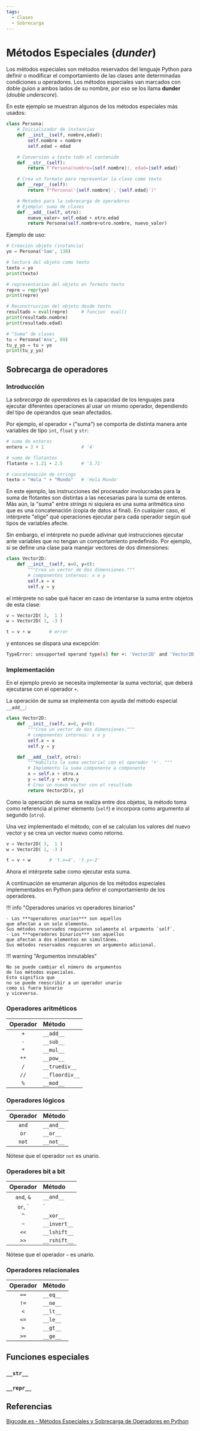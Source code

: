 ```yaml
---
tags:
  - Clases
  - Sobrecarga
---
```




# Métodos Especiales (*dunder*)

Los métodos especiales son métodos 
reservados del lenguaje Python 
para definir o modificar el comportamiento de las clases 
ante determinadas condiciones 
u operadores.
Los métodos especiales van marcados
con doble guion a ambos lados de su nombre,
por eso se los llama **dunder** (*double underscore*).

En este ejemplo se muestran algunos de los métodos especiales más usados: 

```python hl_lines="3 8  12  17" title="Métodos especiales"
class Persona:
    # Inicializador de instancias
    def __init__(self, nombre,edad):     
        self.nombre = nombre
        self.edad = edad

    # Conversion a texto todo el contenido
    def __str__(self):      
        return f'Persona(nombre={self.nombre}), edad={self.edad}'

    # Crea un formato para representar la clase como texto
    def __repr__(self):     
        return f"Persona('{self.nombre}','{self.edad}')"

    # Metodos para la sobrecarga de operadores
    # Ejemplo: suma de clases
    def __add__(self, otro):        
        nuevo_valor= self.edad + otro.edad  
        return Persona(self.nombre+otro.nombre, nuevo_valor)
```

Ejemplo de uso:

```python 
# Creacion objeto (instancia)
yo = Persona('Sam', 138)

# lectura del objeto como texto
texto = yo
print(texto)               

# representacion del objeto en formato texto
repre = repr(yo)
print(repre)

# Reconstruccion del objeto desde texto
resultado = eval(repre)     # funcion  eval()
print(resultado.nombre)
print(resultado.edad)

# "Suma" de clases 
tu = Persona('Ana', 89)
tu_y_yo = tu + yo
print(tu_y_yo)
```


## Sobrecarga de operadores

### Introducción

La *sobrecarga de operadores*
es la capacidad de los lenguajes
para ejecutar diferentes operaciones
al usar un mismo operador,
dependiendo del tipo de operandos
que sean afectados.

Por ejemplo, el operador `+` ("suma") 
se comporta de distinta manera
ante variables de tipo `int`, `float` y `str`:

```py title="Sobrecarga de operadores - Suma"
# suma de enteros
entero = 3 + 1              # '4'

# suma de flotantes   
flotante = 1.21 + 2.5       # '3.71'

# concatenación de strings
texto = "Hola " + "Mundo"   # 'Hola Mundo'         
```
En este ejemplo, 
las instrucciones del procesador 
involucradas para la suma de flotantes 
son distintas a las necesarias para la suma de enteros.
Más aún, la "suma" entre *strings* ni siquiera es una suma aritmética 
sino que es una concatenación
(copia de datos al final).
En cualquier caso, el intérprete 
"elige" qué operaciones ejecutar 
para cada operador según qué tipos de variables afecte.

Sin embargo,
el intérprete no puede adivinar 
qué instrucciones ejecutar 
ante variables que no tengan un comportamiento predefinido.
Por ejemplo, si se define una clase 
para manejar vectores de dos dimensiones:

```py title="Clase para vectores"
class Vector2D:
    def __init__(self, x=0, y=0):
        """Crea un vector de dos dimensiones."""
        # componentes internos: x e y
        self.x = x
        self.y = y
```

el intérprete no sabe qué hacer en caso de intentarse la suma entre objetos de esta clase:

```py title="Suma de vectores - No implementada"
v = Vector2D( 3,  1 )
w = Vector2D( 1, -3 )

t = v + w       # error
```

y entonces se dispara una excepción:

```bash
TypeError: unsupported operand type(s) for +: 'Vector2D' and 'Vector2D'
```

### Implementación

En el ejemplo previo
se necesita implementar 
la suma vectorial,
que deberá ejecutarse con el operador `+`.

La operación de suma
se implementa con ayuda 
del método especial `__add__`:

```py title="Clase para vectores - Suma vectorial"
class Vector2D:
    def __init__(self, x=0, y=0):
        """Crea un vector de dos dimensiones."""
        # componentes internos: x e y
        self.x = x
        self.y = y

    def __add__(self, otro):
        """Habilita la suma vectorial con el operador '+'. """
        # Implemento la suma componente a componente
        x = self.x + otro.x
        y = self.y + otro.y
        # Creo un nuevo vector con el resultado
        return Vector2D(x, y)
```

Como la operación de suma
se realiza entre dos objetos,
la método toma como referencia
al primer elemento (`self`) 
e incorpora como argumento al segundo 
(`otro`).

Una vez implementado el método,
con el se calculan los valores del nuevo vector 
y se crea un vector nuevo como retorno.

```py title="Suma de vectores - Implementada"
v = Vector2D( 3,  1 )
w = Vector2D( 1, -3 )

t = v + w       # 't.x=4', 't.y=-2'
```
Ahora el intérprete sabe como ejecutar esta suma.

A continuación se enumeran 
algunos de los métodos especiales
implementados en Python 
para definir el comportamiento 
de los operadores.

!!! info  "Operadores unarios vs operadores binarios"

    - Los ***operadores unarios*** son aquellos 
    que afectan a un solo elemento. 
    Sus métodos reservados requieren solamente el argumento `self`.
    - Los ***operadores binarios*** son aquellos 
    que afectan a dos elementos en simultáneo.
    Sus métodos reservados requieren un argumento adicional.

!!! warning "Argumentos inmutables"

    No se puede cambiar el número de argumentos
    de los métodos especiales. 
    Esto significa que 
    no se puede reescribir a un operador unario
    como si fuera binario
    y viceversa.


### Operadores aritméticos
<!-- 
Python implementa los siguientes métodos 
para las operaciones aritméticas: 
-->

|Operador| Método|
|:---:|:---|
|`+`|`__add__`|
|`-`|`__sub__`|
|`*`|`__mul__`|
|`**`|`__pow__`|
|`/`|`__truediv__`|
|`//`|`__floordiv__`|
|`%`|`__mod__`|

<!-- 
En ellos se necesita agregar un segundo objeto como argumento.  
-->



### Operadores lógicos

|Operador| Método|
|:---:|:---|
|`and`|`__and__`|
|`or` |`__or__`|
|`not`|`__not__`|

Nótese que el operador
`not`
es unario.

### Operadores bit a bit


|Operador| Método|
|:---:|:---|
|`and`, `&`|`__and__`|
|`or`, `|`|`__or__`|
|`^`|`__xor__`|
|`~`|`__invert__`|
|`<<`|`__lshift__`|
|`>>`|`__rshift__`|


Nótese que el operador
`~`
es unario.

### Operadores relacionales

|Operador| Método|
|:---:|:---|
| `==` | `__eq__`|
| `!=` | `__ne__`|
| `<` | `__lt__`|
| `<=` | `__le__`|
| `>` | `__gt__`|
| `>=` | `__ge__`|






## Funciones especiales


### `__str__`





### `__repr__`





## Referencias

[Bigcode.es - Métodos Especiales y Sobrecarga de Operadores en Python](https://bigcode.es/metodos-especiales-y-sobrecarga-de-operadores-en-python/)